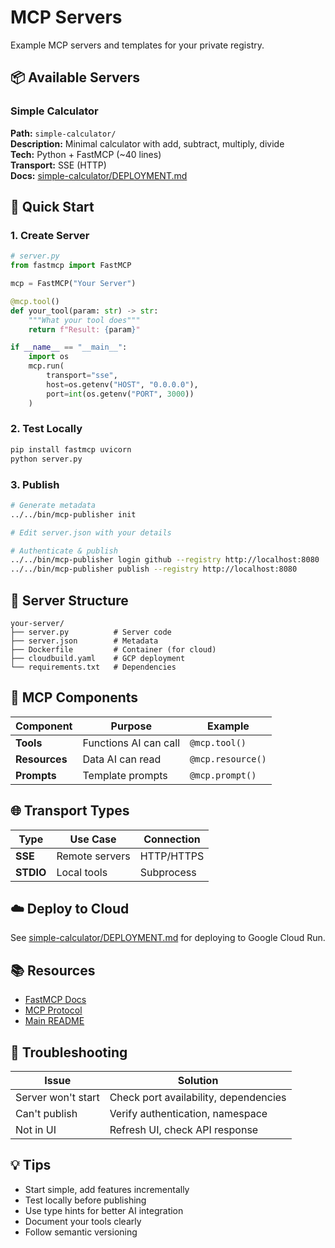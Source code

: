 # MCP Servers

Example MCP servers and templates for your private registry.

## 📦 Available Servers

### Simple Calculator
**Path:** `simple-calculator/`  
**Description:** Minimal calculator with add, subtract, multiply, divide  
**Tech:** Python + FastMCP (~40 lines)  
**Transport:** SSE (HTTP)  
**Docs:** [simple-calculator/DEPLOYMENT.md](simple-calculator/DEPLOYMENT.md)

## 🚀 Quick Start

### 1. Create Server

```python
# server.py
from fastmcp import FastMCP

mcp = FastMCP("Your Server")

@mcp.tool()
def your_tool(param: str) -> str:
    """What your tool does"""
    return f"Result: {param}"

if __name__ == "__main__":
    import os
    mcp.run(
        transport="sse",
        host=os.getenv("HOST", "0.0.0.0"),
        port=int(os.getenv("PORT", 3000))
    )
```

### 2. Test Locally

```bash
pip install fastmcp uvicorn
python server.py
```

### 3. Publish

```bash
# Generate metadata
../../bin/mcp-publisher init

# Edit server.json with your details

# Authenticate & publish
../../bin/mcp-publisher login github --registry http://localhost:8080
../../bin/mcp-publisher publish --registry http://localhost:8080
```

## 📁 Server Structure

```
your-server/
├── server.py          # Server code
├── server.json        # Metadata
├── Dockerfile         # Container (for cloud)
├── cloudbuild.yaml    # GCP deployment
└── requirements.txt   # Dependencies
```

## 🔧 MCP Components

| Component | Purpose | Example |
|-----------|---------|---------|
| **Tools** | Functions AI can call | `@mcp.tool()` |
| **Resources** | Data AI can read | `@mcp.resource()` |
| **Prompts** | Template prompts | `@mcp.prompt()` |

## 🌐 Transport Types

| Type | Use Case | Connection |
|------|----------|------------|
| **SSE** | Remote servers | HTTP/HTTPS |
| **STDIO** | Local tools | Subprocess |

## ☁️ Deploy to Cloud

See [simple-calculator/DEPLOYMENT.md](simple-calculator/DEPLOYMENT.md) for deploying to Google Cloud Run.

## 📚 Resources

- [FastMCP Docs](https://github.com/jlowin/fastmcp)
- [MCP Protocol](https://modelcontextprotocol.io)
- [Main README](../README.md)

## 🔧 Troubleshooting

| Issue | Solution |
|-------|----------|
| Server won't start | Check port availability, dependencies |
| Can't publish | Verify authentication, namespace |
| Not in UI | Refresh UI, check API response |

## 💡 Tips

- Start simple, add features incrementally
- Test locally before publishing
- Use type hints for better AI integration
- Document your tools clearly
- Follow semantic versioning
